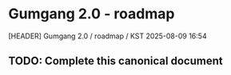 # Gumgang 2.0 - roadmap
[HEADER] Gumgang 2.0 / roadmap / KST 2025-08-09 16:54

## TODO: Complete this canonical document
